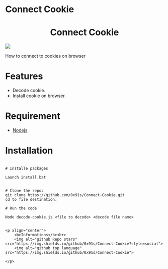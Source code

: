 
# Connect Cookie

<h1 align="center">Connect Cookie</h1>


[![](https://www.codefactor.io/repository/github.com/0x91s/Connect-Cookie/)](https://www.codefactor.io/repository/github.com/0x91s/Connect-Cookie/)<br>

How to connect to cookies on browser


# Features

- Decode cookie.
- Install cookie on browser.

# Requirement

- [Nodejs](https://nodejs.org/en/)



# Installation

```t

# Installe packages

Launch install.bat


# Clone the repo:
git clone https://github.com/0x91s/Connect-Cookie.git
cd to file destination.

# Run the code

Node decode-cookie.js <file to decode> <decode file name>


<p align="center"> 
    <b>Informations</b><br>
    <img alt="github Repo stars" src="https://img.shields.io/github/0x91s/Connect-Cookie?style=social">
    <img alt="github top language" src="https://img.shields.io/github/0x91s/Connect-Cookie">

</p>

